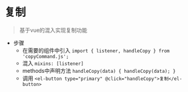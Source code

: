 # 复制
> 基于vue的混入实现复制功能
+ 步骤
  - 在需要的组件中引入 `import { listener, handleCopy } from 'copyCommand.js';`
  - 混入 `mixins: [listener]`
  - methods中声明方法 `handleCopy(data) { handleCopy(data); }`
  - 调用 `<el-button type="primary" @click="handleCopy">复制</el-button>`